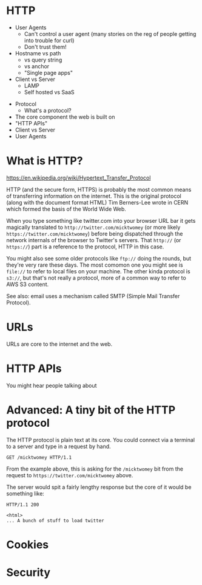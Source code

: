 # HTTP
* User Agents
	* Can't control a user agent (many stories on the reg of people getting into trouble for curl)
	* Don't trust them!
* Hostname vs path
	* vs query string
	* vs anchor
	* "Single page apps"
* Client vs Server
	* LAMP
	* Self hosted vs SaaS
- Protocol
	- What's a protocol?
- The core component the web is built on
- "HTTP APIs"
- Client vs Server
- User Agents

# What is HTTP?
https://en.wikipedia.org/wiki/Hypertext_Transfer_Protocol

HTTP (and the secure form, HTTPS) is probably the most common means of transferring information on the internet. This is the original protocol (along with the document format HTML) Tim Berners-Lee wrote in CERN which formed the basis of the World Wide Web.

When you type something like twitter.com into your browser URL bar it gets magically translated to `http://twitter.com/micktwomey` (or more likely `https://twitter.com/micktwomey`) before being dispatched through the network internals of the browser to Twitter's servers. That `http://` (or `https://`) part is a reference to the protocol, HTTP in this case.

You might also see some older protocols like `ftp://` doing the rounds, but they're very rare these days. The most comomon one you might see is `file://` to refer to local files on your machine. The other kinda protocol is `s3://`, but that's not really a protocol, more of a common way to refer to AWS S3 content.

See also: email uses a mechanism called SMTP (Simple Mail Transfer Protocol).

# URLs
URLs are core to the internet and the web.

# HTTP APIs
You might hear people talking about 

# Advanced: A tiny bit of the HTTP protocol
The HTTP protocol is plain text at its core. You could connect via a terminal to a server and type in a request by hand.

```http
GET /micktwomey HTTP/1.1
```

From the example above, this is asking for the `/micktwomey` bit from the request to `https://twitter.com/micktwomey` above.

The server would spit a fairly lengthy response but the core of it would be something like:

```http
HTTP/1.1 200

<html>
... A bunch of stuff to load twitter
```

# Cookies
# Security
